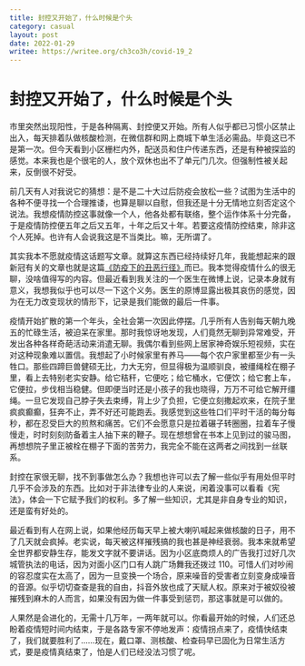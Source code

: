 ```yaml
---
title: 封控又开始了，什么时候是个头
category: casual
layout: post
date: 2022-01-29
writee: https://writee.org/ch3co3h/covid-19_2
---
```


# 封控又开始了，什么时候是个头

市里突然出现阳性，于是各种隔离、封控便又开始。所有人似乎都已习惯小区禁止出入，每天排着队做核酸检测，在微信群和网上商城下单生活必需品。毕竟这已不是第一次。但今天看到小区栅栏内外，配送员和住户传递东西，还是有种被探监的感觉。本来我也是个很宅的人，放个双休也出不了单元门几次。但强制性被关起来，反倒很不好受。

前几天有人对我说它的猜想：是不是二十大过后防疫会放松一些？试图为生活中的各种不便寻找一个合理推诿，也算是聊以自慰，但我还是十分无情地立刻否定这个说法。我想疫情防控这事就像一个人，他各处都有联络，整个运作体系十分完备，于是疫情防控便五年之后又五年，十年之后又十年。若要这疫情防控结束，除非这个人死掉。也许有人会说我这是不当类比。嘛，无所谓了。

其实我本不愿就疫情这话题写文章。就算这东西已经持续好几年，我能想起来的跟新冠有关的文章也就是这篇[《防疫下的丑恶行径》](https://ch3co3h.github.io/casual/covid19.html)而已。我本觉得疫情什么的很无聊，没啥值得写的内容。但最近看到我关注的一个医生在微博上说，记录本身就有意义，我想我似乎也可以尽一下这个义务。医生的原博显露出极其哀伤的感觉，因为在无力改变现状的情形下，记录是我们能做的最后一件事。

疫情开始扩散的第一个年头，全社会第一次因此停摆。几乎所有人告别每天朝九晚五的忙碌生活，被迫呆在家里。那时我惊讶地发现，人们竟然无聊到异常难受，开发出各种各样奇葩活动来消遣无聊。我偶尔看到些网上居家神奇娱乐短视频，实在对这种现象难以置信。我想起了小时候家里有养马——每个农户家里都至少有一头牲口。那些四蹄巨兽健硕无比，力大无穷，但显得极为温顺驯良，被缰绳栓在棚子里，看上去特别老实安静。给它秸秆，它便吃；给它桶水，它便饮；给它套上车，它便拉，步伐相当稳健。但即便当时还是小孩子的我也晓得，万万不可给它解开缰绳。一旦它发现自己脖子失去束缚，背上少了负担，它便立刻撒起欢来，在院子里疯疯癫癫，狂奔不止，弄不好还可能跑丢。我感觉到这些牲口们平时干活的每分每秒，都在忍受巨大的煎熬和痛苦。它们不会愿意只是拉着碾子转圈圈，拉着车子慢慢走，时时刻刻防备着主人抽下来的鞭子。现在想想曾在书本上见到过的骏马图，再想想院子里正被栓在棚子下面的苦劳力，我完全不能在这两者之间找到一丝联系。

封控在家很无聊，找不到事做怎么办？我想也许可以去了解一些似乎有用处但平时几乎不会涉及的东西。比如对于非法律专业的人来说，闲着没事可以看看《宪法》，体会一下它赋予我们的权利。多了解一些知识，尤其是非自身专业的知识，还是蛮有好处的。

最近看到有人在网上说，如果他经历每天早上被大喇叭喊起来做核酸的日子，用不了几天就会疯掉。老实说，每天被这样摧残搞的我也甚是神经衰弱。我本来就希望全世界都安静生存，能发文字就不要讲话。因为小区底商烦人的广告我打过好几次城管执法的电话，因为对面小区门口有人跳广场舞我还拨过 110。可惜人们对吵闹的容忍度实在太高了，因为一旦变换一个场合，原来噪音的受害者立刻变身成噪音的音源。似乎切切查查是我的自由，抖音外放也成了天赋人权。原来对于被奴役被摧残到麻木的人而言，如果没有因为做一件事受到惩罚，那这事就是可以做的。

人果然是会进化的，无需十几万年，一两年就可以。你看最开始的时候，人们还总盼着疫情短时间内结束，于是各路专家不停地发声：疫情拐点来了，疫情快结束了，我们就要胜利了……现在，戴口罩、测核酸、检查码早已固化为日常生活方式，要是疫情真结束了，怕是人们已经没法习惯了呢。

